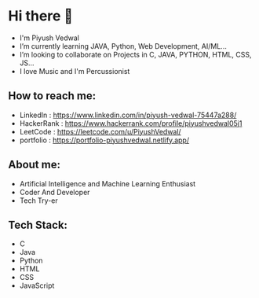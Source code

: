# Hi there 👋

-  I'm Piyush Vedwal 
-  I’m currently learning JAVA, Python, Web Development, AI/ML...
-  I’m looking to collaborate on Projects in C, JAVA, PYTHON, HTML, CSS, JS...
-  I love Music and I'm Percussionist
## How to reach me:
  -  LinkedIn   : https://www.linkedin.com/in/piyush-vedwal-75447a288/
  -  HackerRank : https://www.hackerrank.com/profile/piyushvedwal05j1
  -  LeetCode   : https://leetcode.com/u/PiyushVedwal/
  -  portfolio   : https://portfolio-piyushvedwal.netlify.app/


## About me:
- Artificial Intelligence and Machine Learning Enthusiast
- Coder And Developer
- Tech Try-er

## Tech Stack:
- C
- Java
- Python
- HTML
- CSS
- JavaScript

 
